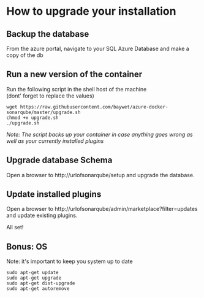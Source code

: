 # How to upgrade your installation
## Backup the database
From the azure portal, navigate to your SQL Azure Database and make a copy of the db  

## Run a new version of the container
Run the following script in the shell host of the machine  
(dont' forget to replace the values)
```shell
wget https://raw.githubusercontent.com/baywet/azure-docker-sonarqube/master/upgrade.sh  
chmod +x upgrade.sh
./upgrade.sh
```
_Note: The script backs up your container in case anything goes wrong as well as your currently installed plugins_
## Upgrade database Schema
Open a browser to http://urlofsonarqube/setup and upgrade the database.

## Update installed plugins
Open a browser to http://urlofsonarqube/admin/marketplace?filter=updates and update existing plugins.  

All set!

## Bonus: OS
Note: it's important to keep you system up to date
```shell
sudo apt-get update
sudo apt-get upgrade
sudo apt-get dist-upgrade
sudo apt-get autoremove
```